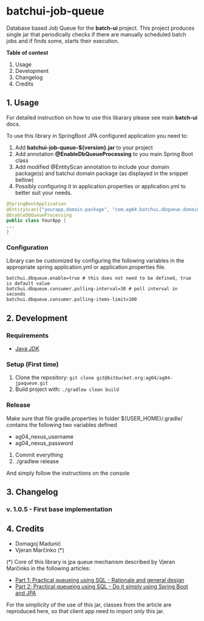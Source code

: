 # batchui-job-queue

Database based Job Queue for the **batch-ui** project. 
This project produces single jar that periodically checks if there
are manually scheduled batch jobs and if finds some, starts their execution.

**Table of contest**
1. Usage
2. Development
3. Changelog
4. Credits 

## 1. Usage
For detailed instruction on how to use this libarary please see main **batch-ui** docs. 

To use this library in SpringBoot JPA configured application you need to:
 1) Add **batchui-job-queue-${version}.jar** to your project
 2) Add annotation **@EnableDbQueueProcessing** to you main Spring Boot class
 3) Add modified @EntityScan annotation to include your domain package(s) and batchui domain package (as displayed in the snippet bellow) 
 4) Possibly configuring it in application.properties or application.yml to better suit your needs.

```Java
@SpringBootApplication
@EntityScan({"yourapp.domain.package", "com.ag04.batchui.dbqueue.domain"})
@EnableDbQueueProcessing
public class YourApp {
...
}
```

### Configuration

Library can be customized by configuring the following variables in the appropriate spring application.yml or application.properties file.

```
batchui.dbqueue.enable=true # this does not need to be defined, true is default value
batchui.dbqueue.consumer.polling-interval=30 # poll interval in seconds
batchui.dbqueue.consumer.polling-items-limit=100
 ```

## 2. Development

### Requirements
- [Java JDK](http://www.oracle.com/technetwork/java/javase/downloads/index.html)


### Setup (First time)

1. Clone the repository: `git clone git@bitbucket.org:ag04/ag04-jpaqueue.git`
2. Build project with: ` ./gradlew clean build `

### Release

Make sure that file gradle.properties in folder ${USER_HOME}/.gradle/ contains the following two variables defined

- ag04_nexus_username
- ag04_nexus_password

1) Commit everything
2) ./gradlew release

And simply follow the instructions on the console

## 3. Changelog

### v. 1.0.5 - First base implementation

## 4. Credits
- Domagoj Madunić
- Vjeran Marčinko (*)

(*) Core of this library is jpa queue mechanism described by Vjeran Marčinko in the following articles:
- [Part 1: Practical queueing using SQL - Rationale and general design](https://medium.com/agency04/practical-queueing-using-sql-part-1-rationale-and-general-design-d180d6848030)
- [Part 2: Practical queueing using SQL - Do it simply using Spring Boot and JPA](https://medium.com/agency04/practical-queueing-using-sql-part-2-do-it-simply-using-spring-boot-and-jpa-e9cb53f91f36)

For the simplicity of the use of this jar, classes from the article are reproduced here, so that client app need to import only this jar.